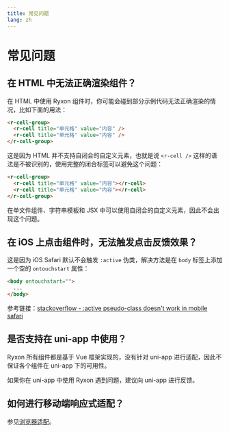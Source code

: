 ```yaml
---
title: 常见问题
lang: zh
---
```


# 常见问题

## 在 HTML 中无法正确渲染组件？

在 HTML 中使用 Ryxon 组件时，你可能会碰到部分示例代码无法正确渲染的情况，比如下面的用法：

```html
<r-cell-group>
  <r-cell title="单元格" value="内容" />
  <r-cell title="单元格" value="内容" />
</r-cell-group>
```

这是因为 HTML 并不支持自闭合的自定义元素，也就是说 `<r-cell />` 这样的语法是不被识别的，使用完整的闭合标签可以避免这个问题：

```html
<r-cell-group>
  <r-cell title="单元格" value="内容"></r-cell>
  <r-cell title="单元格" value="内容"></r-cell>
</r-cell-group>
```

在单文件组件、字符串模板和 JSX 中可以使用自闭合的自定义元素，因此不会出现这个问题。

## 在 iOS 上点击组件时，无法触发点击反馈效果？

这是因为 iOS Safari 默认不会触发 `:active` 伪类，解决方法是在 `body` 标签上添加一个空的 `ontouchstart` 属性：

```html
<body ontouchstart="">
  ...
</body>
```

参考链接：[stackoverflow - :active pseudo-class doesn't work in mobile safari](https://stackoverflow.com/questions/3885018/active-pseudo-class-doesnt-work-in-mobile-safari/33681490#33681490)

## 是否支持在 uni-app 中使用？

Ryxon 所有组件都是基于 Vue 框架实现的，没有针对 uni-app 进行适配，因此不保证各个组件在 uni-app 下的可用性。

如果你在 uni-app 中使用 Ryxon 遇到问题，建议向 uni-app 进行反馈。

## 如何进行移动端响应式适配？

参见[浏览器适配](/zh/guide/advanced-usage.html#viewport-布局)。
